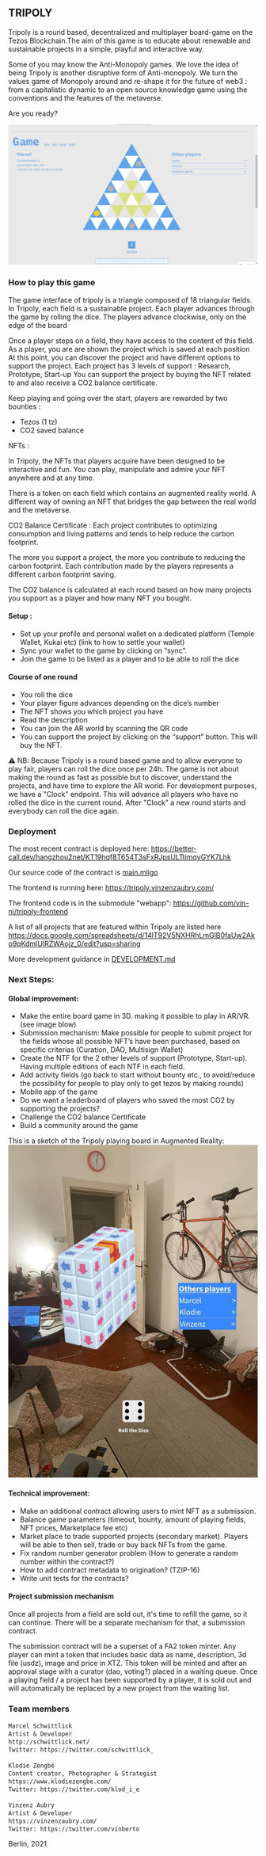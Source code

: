 ## TRIPOLY

Tripoly is a round based, decentralized and multiplayer board-game on the Tezos Blockchain.The aim of this game is to educate about renewable and sustainable projects in a simple, playful and interactive way. 

Some of you may know the Anti-Monopoly games. We love the idea of being Tripoly is another disruptive form of Anti-monopoly. We turn the values game of Monopoly around and re-shape it for the future of web3 : from a capitalistic dynamic to an open source knowledge game using the conventions and the features of the metaverse. 

Are you ready? 

![alt text](./images/screenshot.png "Screenshot of the game board of Tripoly")


### How to play this game

The game interface of tripoly is a triangle composed of 18 triangular fields. In Tripoly, each field is a sustainable project. Each player advances through the game by rolling the dice. The players advance clockwise, only on the edge of the board

Once a player steps on a field, they have access to the content of this field.
As a player, you are are shown the project which is saved at each position 
At this point, you can discover the project and have different options to support the project.
Each project has 3 levels of support : Research, Prototype, Start-up
You can support the project by buying the NFT related to and also receive a CO2 balance certificate.

Keep playing and going over the start, players are rewarded by two bounties : 
- Tezos (1 tz) 
- CO2 saved balance

NFTs : 

In Tripoly, the NFTs that players acquire have been designed to be interactive and fun. You can play, manipulate and admire your NFT anywhere and at any time. 

There is a token on each field which contains an augmented reality world. A different way of owning an NFT that bridges the gap between the real world and the metaverse.
 
CO2 Balance Certificate : 
Each project contributes to optimizing consumption and living patterns and tends to help reduce the carbon footprint. 


The more you support a project, the more you contribute to reducing the carbon footprint. Each contribution made by the players represents a different carbon footprint saving. 

The CO2 balance is calculated at each round based on how many projects you support as a player and how many NFT you bought. 


#### Setup : 
- Set up your profile and personal wallet on a dedicated platform (Temple Wallet, Kukai etc) (link to how to settle your wallet)
- Sync your wallet to the game by clicking on “sync”. 
- Join the game to be listed as a player and to be able to roll the dice

#### Course of one round
- You roll the dice
- Your player figure advances depending on the dice’s number
- The NFT shows you which project you have
- Read the description
- You can join the AR world by scanning the QR code
- You can support the project by clicking on the “support” button. This will buy the NFT.


⚠️ NB:
Because Tripoly is a round based game and to allow everyone to play fair, players can roll the dice once per 24h. The game is not about making the round as fast as possible but to discover, understand the projects, and have time to explore the AR world. For development purposes, we have a "Clock" endpoint. This will advance all players who have no rolled the dice in the current round. After "Clock" a new round starts and everybody can roll the dice again. 


### Deployment

The most recent contract is deployed here: https://better-call.dev/hangzhou2net/KT19hqf8T654T3sFxRJpsULTtimqyGYK7Lhk

Our source code of the contract is [main.mligo](tripoly/main.mligo)

The frontend is running here: https://tripoly.vinzenzaubry.com/

The frontend code is in the submodule "webapp": https://github.com/vin-ni/tripoly-frontend

A list of all projects that are featured within Tripoly are listed here https://docs.google.com/spreadsheets/d/14lT92V5NXHRhLmGlB0faUw2Ako9qKdmIUlRZWAojz_0/edit?usp=sharing

More development guidance in [DEVELOPMENT.md](DEVELOPMENT.md)


### Next Steps:

#### Global improvement:
- Make the entire board game in 3D. making it possible to play in AR/VR. (see image blow) 
- Submission mechanism: Make possible for people to submit project for the fields whose all possible NFT’s have been purchased, based on specific criterias (Curation, DAO, Multisign Wallet) 
- Create the NTF for the 2 other levels of support (Prototype, Start-up). Having multiple editions of each NTF in each field. 
- Add activity fields (go back to start without bounty etc., to avoid/reduce the possibility for people to play only to get tezos by making rounds)
- Mobile app of the game
- Do we want a leaderboard of players who saved the most CO2 by supporting the projects?
- Challenge the CO2 balance Certificate
- Build a community around the game

This is a sketch of the Tripoly playing board in Augmented Reality:
![AR playing board](./images/next_steps_ar_board.jpg "AR playing board")


#### Technical improvement:
- Make an additional contract allowing users to mint NFT as a submission. 
- Balance game parameters (timeout, bounty, amount of playing fields, NFT prices, Marketplace fee etc)
- Market place to trade supported projects (secondary market). Players will be able to then sell, trade or buy back NFTs from the game.
- Fix random number generator problem (How to generate a random number within the contract?) 
- How to add contract metadata to origination? (TZIP-16)
- Write unit tests for the contracts?

#### Project submission mechanism
Once all projects from a field are sold out, it's time to refill the game, so it can continue. There will be a separate mechanism for that, a submission contract.

The submission contract will be a superset of a FA2 token minter. Any player can mint a token that includes basic data as name, description, 3d file (usdz), image and price in XTZ. This token will be minted and after an approval stage with a curator (dao, voting?) placed in a waiting queue. Once a playing field / a project has been supported by a player, it is sold out and will automatically be replaced by a new project from the waiting list.


### Team members

    Marcel Schwittlick 
    Artist & Developer
    http://schwittlick.net/
    Twitter: https://twitter.com/schwittlick_

    Klodie Zengbé 
    Content creator, Photographer & Strategist    
    https://www.klodiezengbe.com/
    Twitter: https://twitter.com/klod_i_e

    Vinzenz Aubry 
    Artist & Developer
    https://vinzenzaubry.com/
    Twitter: https://twitter.com/vinberto

Berlin, 2021
